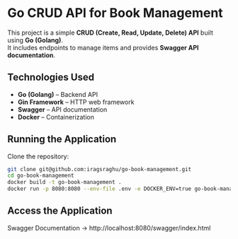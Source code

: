 # Go CRUD API for Book Management

This project is a simple **CRUD (Create, Read, Update, Delete) API** built using **Go (Golang)**.  
It includes endpoints to manage items and provides **Swagger API documentation**.  

## Technologies Used
- **Go (Golang)** – Backend API  
- **Gin Framework** – HTTP web framework  
- **Swagger** – API documentation  
- **Docker** – Containerization  

## Running the Application

Clone the repository:

```bash
git clone git@github.com:iragsraghu/go-book-management.git
cd go-book-management
docker build -t go-book-management .
docker run -p 8080:8080 --env-file .env -e DOCKER_ENV=true go-book-management
```

## Access the Application

Swagger Documentation → http://localhost:8080/swagger/index.html